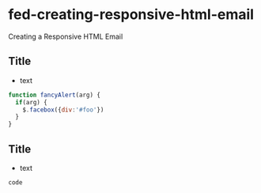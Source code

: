 # fed-creating-responsive-html-email
Creating a Responsive HTML Email

## Title
- text

```javascript
function fancyAlert(arg) {
  if(arg) {
    $.facebox({div:'#foo'})
  }
}
```

## Title
- text

```code```
